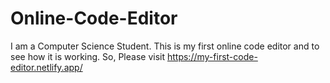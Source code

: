 # Online-Code-Editor
I am a Computer Science Student. This is my first online code editor and to see how it is working. So, Please visit https://my-first-code-editor.netlify.app/
